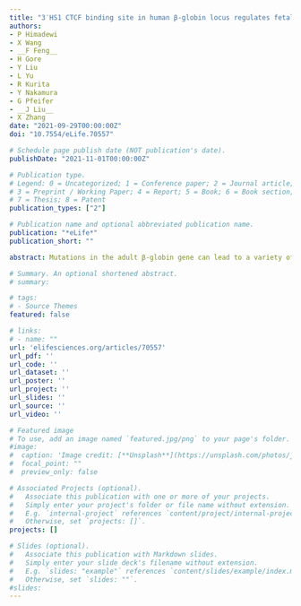 ```yaml
---
title: "3′HS1 CTCF binding site in human β-globin locus regulates fetal hemoglobin expression"
authors:
- P Himadewi
- X Wang
- __F Feng__
- H Gore
- Y Liu
- L Yu
- R Kurita
- Y Nakamura
- G Pfeifer
- __J Liu__
- X Zhang
date: "2021-09-29T00:00:00Z"
doi: "10.7554/eLife.70557"

# Schedule page publish date (NOT publication's date).
publishDate: "2021-11-01T00:00:00Z"

# Publication type.
# Legend: 0 = Uncategorized; 1 = Conference paper; 2 = Journal article;
# 3 = Preprint / Working Paper; 4 = Report; 5 = Book; 6 = Book section;
# 7 = Thesis; 8 = Patent
publication_types: ["2"]

# Publication name and optional abbreviated publication name.
publication: "*eLife*"
publication_short: ""

abstract: Mutations in the adult β-globin gene can lead to a variety of hemoglobinopathies, including sickle cell disease and β-thalassemia. An increase in fetal hemoglobin expression throughout adulthood, a condition named hereditary persistence of fetal hemoglobin (HPFH), has been found to ameliorate hemoglobinopathies. Deletional HPFH occurs through the excision of a significant portion of the 3′ end of the β-globin locus, including a CTCF binding site termed 3′HS1. Here, we show that the deletion of this CTCF site alone induces fetal hemoglobin expression in both adult CD34+ hematopoietic stem and progenitor cells and HUDEP-2 erythroid progenitor cells. This induction is driven by the ectopic access of a previously postulated distal enhancer located in the OR52A1 gene downstream of the locus, which can also be insulated by the inversion of the 3′HS1 CTCF site. This suggests that genetic editing of this binding site can have therapeutic implications to treat hemoglobinopathies.

# Summary. An optional shortened abstract.
# summary: 

# tags:
# - Source Themes
featured: false

# links:
# - name: ""
url: 'elifesciences.org/articles/70557'
url_pdf: ''
url_code: ''
url_dataset: ''
url_poster: ''
url_project: ''
url_slides: ''
url_source: ''
url_video: ''

# Featured image
# To use, add an image named `featured.jpg/png` to your page's folder. 
#image:
#  caption: 'Image credit: [**Unsplash**](https://unsplash.com/photos/jdD8gXaTZsc)'
#  focal_point: ""
#  preview_only: false

# Associated Projects (optional).
#   Associate this publication with one or more of your projects.
#   Simply enter your project's folder or file name without extension.
#   E.g. `internal-project` references `content/project/internal-project/index.md`.
#   Otherwise, set `projects: []`.
projects: []

# Slides (optional).
#   Associate this publication with Markdown slides.
#   Simply enter your slide deck's filename without extension.
#   E.g. `slides: "example"` references `content/slides/example/index.md`.
#   Otherwise, set `slides: ""`.
#slides: 
---
```

